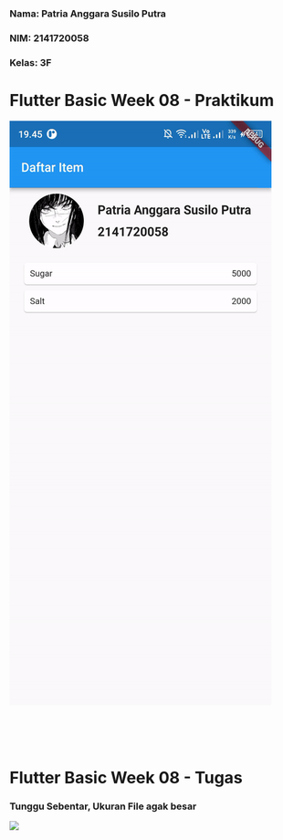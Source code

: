 ### Nama: Patria Anggara Susilo Putra
### NIM: 2141720058
### Kelas: 3F

<h1>Flutter Basic Week 08 - Praktikum</h1>
<img src="docs/hasil.gif">
<br><br><br><br><br>
<h1>Flutter Basic Week 08 - Tugas</h1>
<h3>Tunggu Sebentar, Ukuran File agak besar</h3>
<img src="docs/tugas.gif">